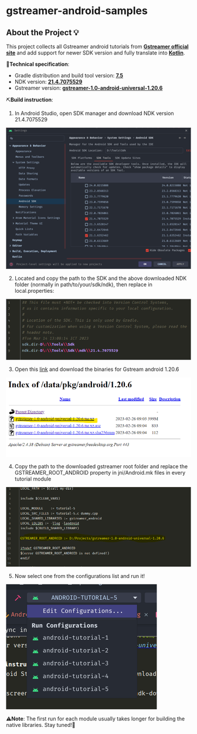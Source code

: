 # gstreamer-android-samples

## About the Project 💡

This project collects all Gstreamer android tutorials from **[Gstreamer official site](https://gstreamer.freedesktop.org/documentation/tutorials/android/index.html?gi-language=c#)** and add support for newer SDK version and fully translate into **[Kotlin](https://developer.android.com/kotlin/first)**.

🚀**Technical specification**:
* Gradle distribution and build tool version: **[7.5](https://docs.gradle.org/7.5/release-notes.html)**
* NDK version: **[21.4.7075529](https://github.com/android/ndk/wiki/Unsupported-Downloads#r21e)**
* Gstreamer version: **[gstreamer-1.0-android-universal-1.20.6](https://gstreamer.freedesktop.org/releases/1.20/)**

⛏**Build instruction**:
1. In Android Studio, open SDK manager and download NDK version 21.4.7075529
   
<img src="screenshots/ndk-download.png" alt="ndk-download">

2. Located and copy the path to the SDK and the above downloaded NDK folder (normally in path/to/your/sdk/ndk), then replace in local.properties:

<img src="screenshots/setup-local-properties.png" alt="setup-local-properties">

3. Open this [link](https://gstreamer.freedesktop.org/data/pkg/android/1.20.6/) and download the binaries for Gstream android 1.20.6

<img src="screenshots/gstreamer-download.png" alt="gstreamer-download">

4. Copy the path to the downloaded gstreamer root folder and replace the GSTREAMER_ROOT_ANDROID property in jni/Android.mk files in every tutorial module

<img src="screenshots/update-makefile.png" alt="gstreamer-download">

5. Now select one from the configurations list and run it!

<img src="screenshots/run.png" alt="run">

⚠**Note**: The first run for each module usually takes longer for building the native libraries. Stay tuned!🙂

